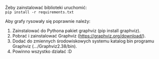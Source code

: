 Żeby zainstalować biblioteki uruchomić:\
`pip install -r requirements.txt`

Aby grafy rysowały się poprawnie należy:
1. Zainstalować do Pythona pakiet graphviz (pip install graphviz).
2. Pobrać i zainstalować Graphviz (https://graphviz.org/download/).
3. Dodać do zmiennych środowiskowych systemu katalog bin programu Graphviz (.../Graphviz2.38/bin).
4. Powinno wszystko działać :D
